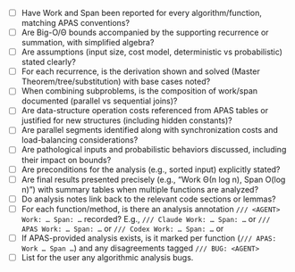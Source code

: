 - [ ] Have Work and Span been reported for every algorithm/function, matching APAS conventions?
- [ ] Are Big-O/Θ bounds accompanied by the supporting recurrence or summation, with simplified algebra?
- [ ] Are assumptions (input size, cost model, deterministic vs probabilistic) stated clearly?
- [ ] For each recurrence, is the derivation shown and solved (Master Theorem/tree/substitution) with base cases noted?
- [ ] When combining subproblems, is the composition of work/span documented (parallel vs sequential joins)?
- [ ] Are data-structure operation costs referenced from APAS tables or justified for new structures (including hidden constants)?
- [ ] Are parallel segments identified along with synchronization costs and load-balancing considerations?
- [ ] Are pathological inputs and probabilistic behaviors discussed, including their impact on bounds?
- [ ] Are preconditions for the analysis (e.g., sorted input) explicitly stated?
- [ ] Are final results presented precisely (e.g., “Work Θ(n log n), Span O(log n)”) with summary tables when multiple functions are analyzed?
- [ ] Do analysis notes link back to the relevant code sections or lemmas?
- [ ] For each function/method, is there an analysis annotation `/// <AGENT> Work: … Span: …` recorded? 
      E.g., `/// Claude Work: … Span: …` or `/// APAS Work: … Span: …` or `/// Codex Work: … Span: …` or 
- [ ] If APAS-provided analysis exists, is it marked per function (`/// APAS: Work … Span …`) and any disagreements tagged `/// BUG: <AGENT>`
- [ ] List for the user any algorithmic analysis bugs.
